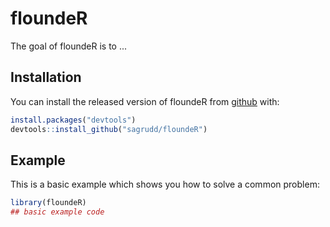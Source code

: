 
# floundeR

<!-- badges: start -->
<!-- badges: end -->

The goal of floundeR is to ...

## Installation

You can install the released version of floundeR from [github](https://github.com/sagrudd) with:

``` r
install.packages("devtools")
devtools::install_github("sagrudd/floundeR")

```

## Example

This is a basic example which shows you how to solve a common problem:

``` r
library(floundeR)
## basic example code
```

